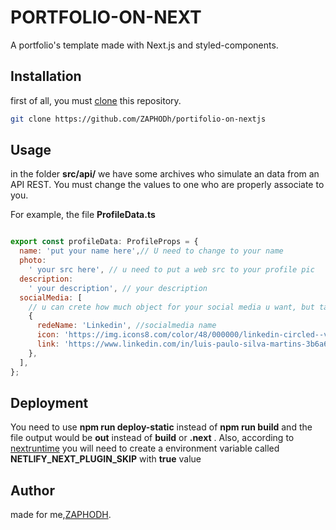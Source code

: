# PORTFOLIO-ON-NEXT

A portfolio's template made with Next.js and styled-components.

## Installation

first of all, you must [clone](https://docs.github.com/en/repositories/creating-and-managing-repositories/cloning-a-repository) this repository.

```bash
git clone https://github.com/ZAPHODh/portifolio-on-nextjs
```

## Usage

in the folder **src/api/** we have some archives who simulate an data from an API REST. You must change the values to one who are properly associate to you.

For example, the file **ProfileData.ts**
```javascript

export const profileData: ProfileProps = {
  name: 'put your name here',// U need to change to your name
  photo:
    ' your src here', // u need to put a web src to your profile pic
  description:
    ' your description', // your description
  socialMedia: [
    // u can crete how much object for your social media u want, but take care about the shape.
    {
      redeName: 'Linkedin', //socialmedia name
      icon: 'https://img.icons8.com/color/48/000000/linkedin-circled--v1.png', // src of icon. thats must be a link.
      link: 'https://www.linkedin.com/in/luis-paulo-silva-martins-3b6a681aa/', // change to your profile link
    },
  ],
};
```
## Deployment

 You need to use **npm run deploy-static** instead of **npm run build** and the file output would be **out** instead of **build** or **.next** . Also, according to [nextruntime](https://github.com/netlify/next-runtime) you will need to create a environment variable called **NETLIFY_NEXT_PLUGIN_SKIP** with **true** value

## Author

made for me,[ZAPHODH](https://github.com/ZAPHODh).
